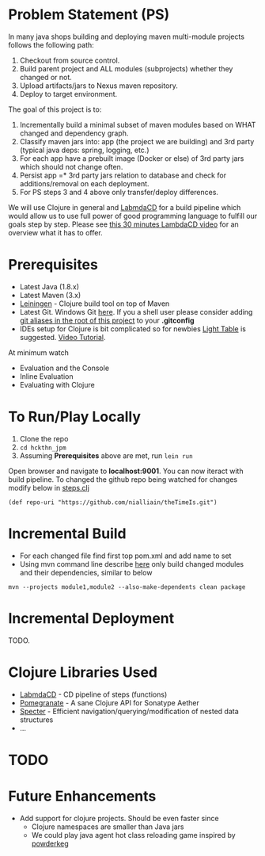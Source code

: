 # Problem Statement (PS)
In many java shops building and deploying maven multi-module projects follows the following path:

1. Checkout from source control. 
2. Build parent project and ALL modules (subprojects) whether they changed or not.
3. Upload artifacts/jars to Nexus maven repository.
4. Deploy to target environment.

The goal of this project is to:

1. Incrementally build a minimal subset of maven modules based on WHAT changed and dependency graph.
2. Classify maven jars into: app (the project we are building) and 3rd party (typical java deps: spring, logging, etc.)
3. For each app have a prebuilt image (Docker or else) of 3rd party jars which should not change often. 
4. Persist app =* 3rd party jars relation to database and check for additions/removal on each deployment.
5. For PS steps 3 and 4 above only transfer/deploy differences.

We will use Clojure in general and [LabmdaCD](https://github.com/flosell/lambdacd) for a build pipeline which would allow us to use full power of good programming language
to fulfill our goals step by step. Please see [this 30 minutes LambdaCD video](https://youtu.be/XXiAS_BEDhQ) for an overview what it has to offer.
# Prerequisites
* Latest Java (1.8.x)
* Latest Maven (3.x)
* [Leiningen](https://github.com/technomancy/leiningen) - Clojure build tool on top of Maven
* Latest Git. Windows Git [here](https://git-scm.com/download/win). If you a shell user please consider adding [git aliases in the root of this project](https://github.com/vitalyper/hckthn_jpm/.gitconfig) to your **.gitconfig**
* IDEs setup for Clojure is bit complicated so for newbies [Light Table](http://lighttable.com) is suggested. [Video Tutorial](http://docs.lighttable.com/tutorials/full/). 

At minimum watch 
 * Evaluation and the Console
 * Inline Evaluation
 * Evaluating with Clojure

# To Run/Play Locally
1. Clone the repo
2. ```cd hckthn_jpm```
3. Assuming **Prerequisites** above are met, run ```lein run```

Open browser and navigate to **localhost:9001**. You can now iteract with build pipeline. To changed the github repo being watched for changes modify below in [steps.clj](src/hckthn_jpm/steps.clj) 

```(def repo-uri "https://github.com/nialliain/theTimeIs.git")```

# Incremental Build
* For each changed file find first top pom.xml and add name to set
* Using mvn command line describe [here](http://blog.soebes.de/blog/2016/08/12/maven-incremental-module-build) only build changed modules and their dependencies, similar to below
```
mvn --projects module1,module2 --also-make-dependents clean package
```

# Incremental Deployment
TODO.

# Clojure Libraries Used
* [LabmdaCD](https://github.com/flosell/lambdacd) - CD pipeline of steps (functions)
* [Pomegranate](https://github.com/cemerick/pomegranate) - A sane Clojure API for Sonatype Aether
* [Specter](https://github.com/nathanmarz/specter) - Efficient navigation/querying/modification of nested data structures
* ...

# TODO


# Future Enhancements
* Add support for clojure projects. Should be even faster since
  * Clojure namespaces are smaller than Java jars
  * We could play java agent hot class reloading game inspired by [powderkeg](https://github.com/HCADatalab/powderkeg)
